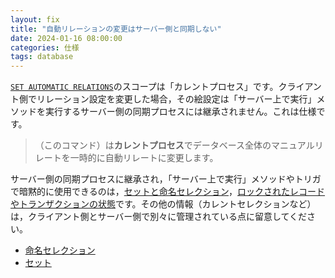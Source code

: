 ```yaml
---
layout: fix
title: "自動リレーションの変更はサーバー側と同期しない"
date: 2024-01-16 08:00:00
categories: 仕様
tags: database
---
```


[`SET AUTOMATIC RELATIONS`](https://doc.4d.com/4Dv20R3/4D/20-R3/SET-AUTOMATIC-RELATIONS.301-6532368.ja.html)のスコープは「カレントプロセス」です。クライアント側でリレーション設定を変更した場合，その絵設定は「サーバー上で実行」メソッドを実行するサーバー側の同期プロセスには継承されません。これは仕様です。

> （このコマンド）は**カレントプロセス**でデータベース全体のマニュアルリレートを一時的に自動リレートに変更します。

サーバー側の同期プロセスに継承され，「サーバー上で実行」メソッドやトリガで暗黙的に使用できるのは，[セットと命名セレクション](https://doc.4d.com/4Dv20R3/4D/20-R3/4D-Server-Sets-and-Named-Selections.300-6612802.ja.html)，[ロックされたレコードやトランザクションの状態](https://doc.4d.com/4Dv20R3/4D/20-R3/Triggers.300-6531551.ja.html)です。その他の情報（カレントセレクションなど）は，クライアント側とサーバー側で別々に管理されている点に留意してください。

* [命名セレクション](https://doc.4d.com/4Dv20R3/4D/20-R3/Named-Selections.300-6531964.ja.html)
* [セット](https://doc.4d.com/4Dv20R3/4D/20-R3/Sets.300-6531764.ja.html)

